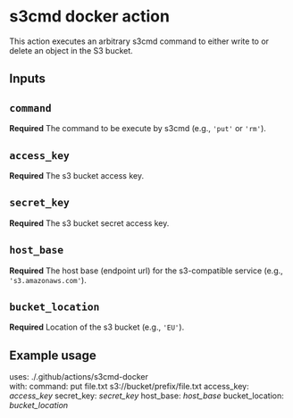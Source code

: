 # s3cmd docker action

This action executes an arbitrary s3cmd command to either write to or delete an object in the S3 bucket.

## Inputs

## `command`

**Required** The command to be execute by s3cmd (e.g., `'put'` or `'rm'`). 

## `access_key`

**Required** The s3 bucket access key.

## `secret_key`

**Required** The s3 bucket secret access key.

## `host_base`

**Required**  The host base (endpoint url) for the s3-compatible service (e.g., `'s3.amazonaws.com'`).  

##  `bucket_location`

**Required** Location of the s3 bucket (e.g., `'EU'`).

## Example usage

uses: ./.github/actions/s3cmd-docker  
with:
    command: put file.txt s3://bucket/prefix/file.txt
    access_key: *access_key*
    secret_key: *secret_key*
    host_base: *host_base*
    bucket_location: *bucket_location*